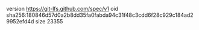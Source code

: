 version https://git-lfs.github.com/spec/v1
oid sha256:180846d57d0a2b8dd35fa0fabda94c31f48c3cdd6f28c929c184ad29952efd4d
size 23355
